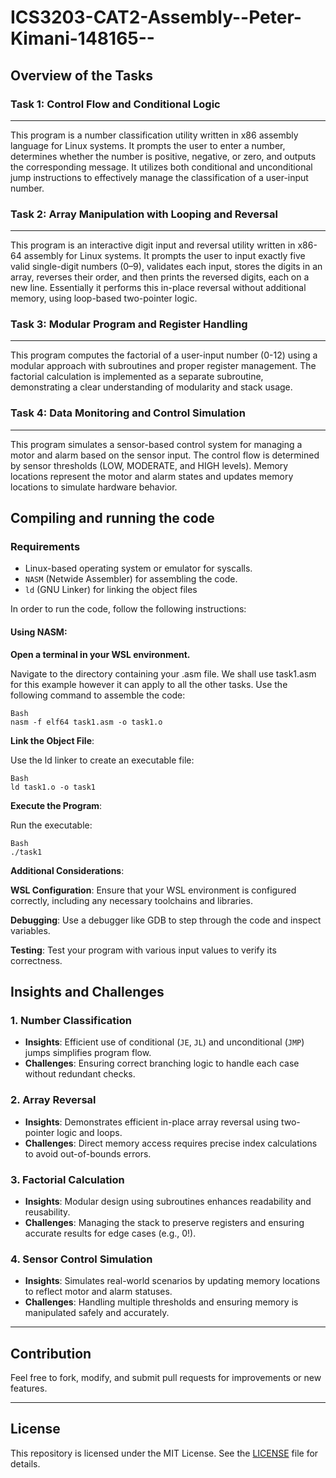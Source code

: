 # ICS3203-CAT2-Assembly--Peter-Kimani-148165--

## Overview of the Tasks

### Task 1: Control Flow and Conditional Logic
-------------------------------------------------
This program is a number classification utility written in x86 assembly language for Linux systems. It prompts the user to enter a number, determines whether the number is positive, negative, or zero, and outputs the corresponding message. It utilizes both conditional and unconditional jump instructions to effectively manage the classification of a user-input number. 

### Task 2: Array Manipulation with Looping and Reversal
----------------------------------------------------------
This program is an interactive digit input and reversal utility written in x86-64 assembly for Linux systems. It prompts the user to input exactly five valid single-digit numbers (0–9), validates each input, stores the digits in an array, reverses their order, and then prints the reversed digits, each on a new line. Essentially it performs this in-place reversal without additional memory, using loop-based two-pointer logic.

### Task 3: Modular Program and Register Handling
----------------------------------------------------
This program computes the factorial of a user-input number (0-12) using a modular approach with subroutines and proper register management. The factorial calculation is implemented as a separate subroutine, demonstrating a clear understanding of modularity and stack usage.

### Task 4: Data Monitoring and Control Simulation
-----------------------------------------------------
This program simulates a sensor-based control system for managing a motor and alarm based on the sensor input. The control flow is determined by sensor thresholds (LOW, MODERATE, and HIGH levels). Memory locations represent the motor and alarm states and updates memory locations to simulate hardware behavior.


## Compiling and running the code

### Requirements
- Linux-based operating system or emulator for syscalls.
- `NASM` (Netwide Assembler) for assembling the code.
- `ld` (GNU Linker) for linking the object files

In order to run the code, follow the following instructions:

#### Using NASM:
**Open a terminal in your WSL environment.**

Navigate to the directory containing your .asm file. We shall use task1.asm for this example however it can apply to all the other tasks.
Use the following command to assemble the code:
```
Bash
nasm -f elf64 task1.asm -o task1.o
```

**Link the Object File**:

Use the ld linker to create an executable file:
```
Bash
ld task1.o -o task1
```

**Execute the Program**:

Run the executable:
```
Bash
./task1
```

**Additional Considerations**:

**WSL Configuration**:
Ensure that your WSL environment is configured correctly, including any necessary toolchains and libraries.

**Debugging**:
Use a debugger like GDB to step through the code and inspect variables.

**Testing**:
Test your program with various input values to verify its correctness.

## Insights and Challenges

### 1. **Number Classification**
   - **Insights**: Efficient use of conditional (`JE`, `JL`) and unconditional (`JMP`) jumps simplifies program flow.
   - **Challenges**: Ensuring correct branching logic to handle each case without redundant checks.

### 2. **Array Reversal**
   - **Insights**: Demonstrates efficient in-place array reversal using two-pointer logic and loops.
   - **Challenges**: Direct memory access requires precise index calculations to avoid out-of-bounds errors.



### 3. **Factorial Calculation**
   - **Insights**: Modular design using subroutines enhances readability and reusability.
   - **Challenges**: Managing the stack to preserve registers and ensuring accurate results for edge cases (e.g., 0!).

### 4. **Sensor Control Simulation**
   - **Insights**: Simulates real-world scenarios by updating memory locations to reflect motor and alarm statuses.
   - **Challenges**: Handling multiple thresholds and ensuring memory is manipulated safely and accurately.


---

## Contribution
Feel free to fork, modify, and submit pull requests for improvements or new features.

---

## License
This repository is licensed under the MIT License. See the [LICENSE](LICENSE.txt) file for details.
